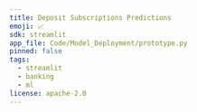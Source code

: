 ```yaml
---
title: Deposit Subscriptions Predictions
emoji: 📈
sdk: streamlit
app_file: Code/Model_Deployment/prototype.py
pinned: false
tags:
  - streamlit
  - banking
  - ml
license: apache-2.0
---
```

